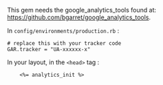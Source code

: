 This gem needs the google_analytics_tools found at: https://github.com/bgarret/google_analytics_tools.

In `config/environments/production.rb` :

    # replace this with your tracker code
    GAR.tracker = "UA-xxxxxx-x"

In your layout, in the `<head>` tag :

		<%= analytics_init %>
